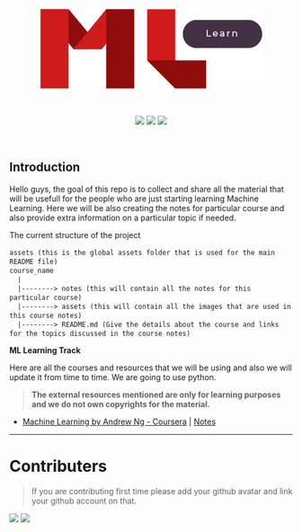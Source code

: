 <p align="center"><a href="https://github.com/abhayaman669/MLlearn"><img src="https://github.com/abhayaman669/MLlearn/blob/master/assets/logo.png"></a></p>

<br>

<p align="center">
  <a href="https://www.python.org/"><img src="https://forthebadge.com/images/badges/made-with-python.svg"></a>
  <a href="https://github.com/abhayaman669/MLlearn"><img src="https://forthebadge.com/images/badges/built-with-love.svg"></a>
  <img src="https://forthebadge.com/images/badges/built-by-developers.svg">
</p>

<br>

## Introduction

Hello guys, the goal of this repo is to collect and share all the material that will be usefull for the people who are just starting learning Machine Learning. Here we will be also creating the notes for particular course and also provide extra information on a particular topic if needed.

The current structure of the project

```
assets (this is the global assets folder that is used for the main README file)
course_name
  |
  |--------> notes (this will contain all the notes for this particular course)
  |--------> assets (this will contain all the images that are used in this course notes)
  |--------> README.md (Give the details about the course and links for the topics discussed in the course notes)
```


**ML Learning Track**

Here are all the courses and resources that we will be using and also we will update it from time to time. We are going to use python.

> **The external resources mentioned are only for learning purposes and we do not own copyrights for the material.**

- [Machine Learning by Andrew Ng - Coursera](https://www.coursera.org/learn/machine-learning/home/welcome) | [Notes](Coursera-ML-AndrewNg/README.md)
---

# Contributers
> If you are contributing first time please add your github avatar and link your github account on  that.  

[![](https://avatars1.githubusercontent.com/u/24496584?size=50)](https://github.com/abhayaman669)
[![](https://avatars0.githubusercontent.com/u/7588716?s=50&v=4)](https://github.com/SamChawla)

